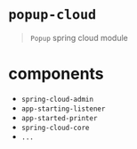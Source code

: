 # `popup-cloud`

> `Popup` spring cloud module



# components

- `spring-cloud-admin`
- `app-starting-listener`
- `app-started-printer`
- `spring-cloud-core`
- `...`

